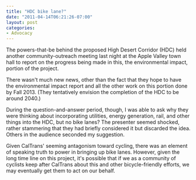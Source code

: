 ```yaml
---
title: "HDC bike lane?"
date: "2011-04-14T06:21:26-07:00"
layout: post
categories:
- Advocacy
---
```


The powers-that-be behind the proposed High Desert Corridor (HDC) held another community-outreach meeting last night at the Apple Valley town hall to report on the progress being made in this, the environmental impact, portion of the project.  
  
There wasn't much new news, other than the fact that they hope to have the environmental impact report and all the other work on this portion done by Fall 2013. (They tentatively envision the completion of the HDC to be around 2040.)

During the question-and-answer period, though, I was able to ask why they were thinking about incorporating utilities, energy generation, rail, and other things into the HDC, but no bike lanes? The presenter seemed shocked, rather stammering that they had briefly considered it but discarded the idea. Others in the audience seconded my suggestion.

Given CalTrans' seeming antagonism toward cycling, there was an element of speaking truth to power in bringing up bike lanes. However, given the long time line on this project, it's possible that if we as a community of cyclists keep after CalTrans about this and other bicycle-friendly efforts, we may eventually get them to act on our behalf.